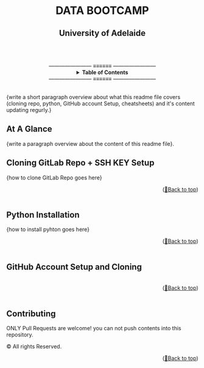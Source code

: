 
<!-- ┳┓┏┓┏┳┓┏┓  ┳┓┏┓┏┓┏┳┓┏┓┏┓┳┳┓┏┓ -->
<!-- ┃┃┣┫ ┃ ┣┫  ┣┫┃┃┃┃ ┃ ┃ ┣┫┃┃┃┃┃ -->
<!-- ┻┛┛┗ ┻ ┛┗  ┻┛┗┛┗┛ ┻ ┗┛┛┗┛ ┗┣┛ -->

<div id="top"></div>


<h1 align="center">DATA BOOTCAMP</h1>
<h2 align="center">University of Adelaide</h3>
<!-- <h4 align="center">README COLLECTIN</h4> -->

<!-- <div align="center">  
    <section><img src="Images/application-image.png"/></section>
    <section> <b> By: Ebad Salehi </b> </section>
</div> -->

<br><br>
<div align="center">
———————— ≡≡≡≡≡≡ ————————
<br>
<!-- TABLE OF CONTENTS -->
<details align="center">
  <summary> <b>Table of Contents</b></summary>
  <ul>
        <li><a href="#Glance">At A Glance</a> </li>
        <li><a href="#CloneGitLab">Cloning GitLab Repo + SSH KEY Setup</a></li>
        <li><a href="#pythonInstallation">Python Installation</a></li>
        <li><a href="#GitHub">GitHub Account Setup and Cloning</a></li>
        <li><a href="#Copyright">© Copyright</a></li>
  </ul>
</details>
———————— ≡≡≡≡≡≡ ————————
</div><br>

<!------------------------------------------------------------------------------->
<!-- <h4 align="center">README COLLECTIN</h4> -->
{write a short paragraph overview about what this readme file covers (cloning repo, python, GitHub account Setup, cheatsheets) and it's content updating regurly.}

<!------------------------------------------------------------------------------->
<div id="Glance"></div>

## At A Glance
{write a paragraph overview about the content of this readme file}.
<br>


<!------------------------------------------------------------------------------->
<div id="CloneGitLab"></div>

## Cloning GitLab Repo + SSH KEY Setup
{how to clone GitLab Repo goes here}
<br>

<div align="right">(<a href="#top">🔼Back to top</a>)</div><br>



<!------------------------------------------------------------------------------->
<div id="pythonInstallation"></div>

## Python Installation
{how to install pyhton goes here}
<br>

<div align="right">(<a href="#top">🔼Back to top</a>)</div><br>



<!------------------------------------------------------------------------------->
<div id="GitHub"></div>

## GitHub Account Setup and Cloning



<br>

<div align="right">(<a href="#top">🔼Back to top</a>)</div><br>



<!------------------------------------------------------------------------------->

<div id="Copyright"></div>

## Contributing

ONLY Pull Requests are welcome! you can not push contents into this repository.

© All rights Reserved.

<div align="right">(<a href="#top">🔼Back to top</a>)</div><br><br>


<!-- DEPOT: -->
<!-- ![Screenshot](Images/Ganache_contract_creation.png) -->
<!-- [KaseiCoin.sol](Code/KaseiCoin.sol) -->
<!-- * Ganache -->

